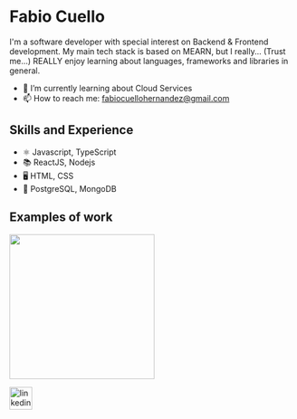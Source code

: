 # Fabio Cuello

I'm a software developer with special interest on Backend & Frontend development. My main tech stack is based on MEARN, but I really... (Trust me...) REALLY enjoy learning about languages, frameworks and libraries in general.

* 🌱 I’m currently learning about Cloud Services 
* 📫 How to reach me: fabiocuellohernandez@gmail.com 

## Skills and Experience

* ⚛️ Javascript, TypeScript
* 📚  ReactJS, Nodejs
* 🖥  HTML, CSS 
* 💾  PostgreSQL, MongoDB


## Examples of work


<img src="https://media.giphy.com/media/678ls0WDcTTgDeDPBM/giphy.gif?cid=790b76117f6d2ed25dcca095afa810d3c362e0b5e0c4c79f&rid=giphy.gif&ct=g" width="256">


[<img src='https://cdn.jsdelivr.net/npm/simple-icons@3.0.1/icons/linkedin.svg' alt='linkedin' height='40'>](https://www.linkedin.com/in/fabio-cuello-3034ab1bb/)  



